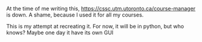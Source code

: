 At the time of me writing this, https://cssc.utm.utoronto.ca/course-manager
is down. A shame, because I used it for all my courses.

This is my attempt at recreating it. For now, it will be in python, but who knows?
Maybe one day it have its own GUI
